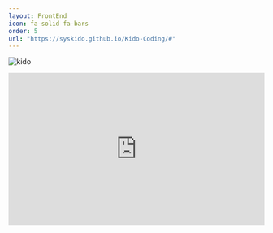 ```yaml
---
layout: FrontEnd
icon: fa-solid fa-bars
order: 5
url: "https://syskido.github.io/Kido-Coding/#"
---
```


![kido](https://hits.seeyoufarm.com/api/count/incr/badge.svg?url=https%3A%2F%2Fgithub.com%2Fsyskido%2Fhit-counter&count_bg=%2379C83D&title_bg=%23555555&icon=accusoft.svg&icon_color=%23E7E7E7&title=나령윤기도&edge_flat=false)




<iframe height="300" style="width: 100%;" scrolling="no" title="Isotope - masonry layout mode" src="https://codepen.io/syskido/embed/dyBMXdE?default-tab=html%2Cresult" frameborder="no" loading="lazy" allowtransparency="true" allowfullscreen="true">
  See the Pen <a href="https://codepen.io/syskido/pen/dyBMXdE">
  Isotope - masonry layout mode</a> by kido (<a href="https://codepen.io/syskido">@syskido</a>)
  on <a href="https://codepen.io">CodePen</a>.
</iframe>


<script src="https://utteranc.es/client.js"
        repo="syskido/syskido.github.io"
        issue-term="pathname"
        theme="github-dark-orange"
        crossorigin="anonymous"
        async>
</script>
